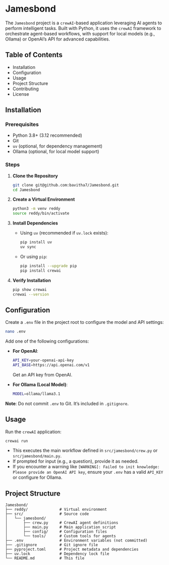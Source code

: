 # Jamesbond

The `Jamesbond` project is a `crewAI`-based application leveraging AI agents to perform intelligent tasks. Built with Python, it uses the `crewAI` framework to orchestrate agent-based workflows, with support for local models (e.g., Ollama) or OpenAI’s API for advanced capabilities.

## Table of Contents

- Installation
- Configuration
- Usage
- Project Structure
- Contributing
- License

## Installation

### Prerequisites

- Python 3.8+ (3.12 recommended)
- Git
- `uv` (optional, for dependency management)
- Ollama (optional, for local model support)

### Steps

1. **Clone the Repository**

   ```bash
   git clone git@github.com:bavitha7/Jamesbond.git
   cd Jamesbond
   ```

2. **Create a Virtual Environment**

   ```bash
   python3 -m venv reddy
   source reddy/bin/activate
   ```

3. **Install Dependencies**

   - Using `uv` (recommended if `uv.lock` exists):

     ```bash
     pip install uv
     uv sync
     ```
   - Or using `pip`:

     ```bash
     pip install --upgrade pip
     pip install crewai
     ```

4. **Verify Installation**

   ```bash
   pip show crewai
   crewai --version
   ```

## Configuration

Create a `.env` file in the project root to configure the model and API settings:

```bash
nano .env
```

Add one of the following configurations:

- **For OpenAI**:

  ```bash
  API_KEY=your-openai-api-key
  API_BASE=https://api.openai.com/v1
  ```

  Get an API key from OpenAI.

- **For Ollama (Local Model)**:

  ```bash
  MODEL=ollama/llama3.1
  ```
**Note**: Do not commit `.env` to Git. It’s included in `.gitignore`.

## Usage

Run the `crewAI` application:

```bash
crewai run
```

- This executes the main workflow defined in `src/jamesbond/crew.py` or `src/jamesbond/main.py`.
- If prompted for input (e.g., a question), provide it as needed.
- If you encounter a warning like `[WARNING]: Failed to init knowledge: Please provide an OpenAI API key`, ensure your `.env` has a valid `API_KEY` or configure for Ollama.

## Project Structure

```
Jamesbond/
├── reddy/              # Virtual environment
├── src/                # Source code
│   └── jamesbond/
│       ├── crew.py     # CrewAI agent definitions
│       ├── main.py     # Main application script
│       ├── config/     # Configuration files
│       └── tools/      # Custom tools for agents
├── .env                # Environment variables (not committed)
├── .gitignore          # Git ignore file
├── pyproject.toml      # Project metadata and dependencies
├── uv.lock             # Dependency lock file
└── README.md           # This file
```


